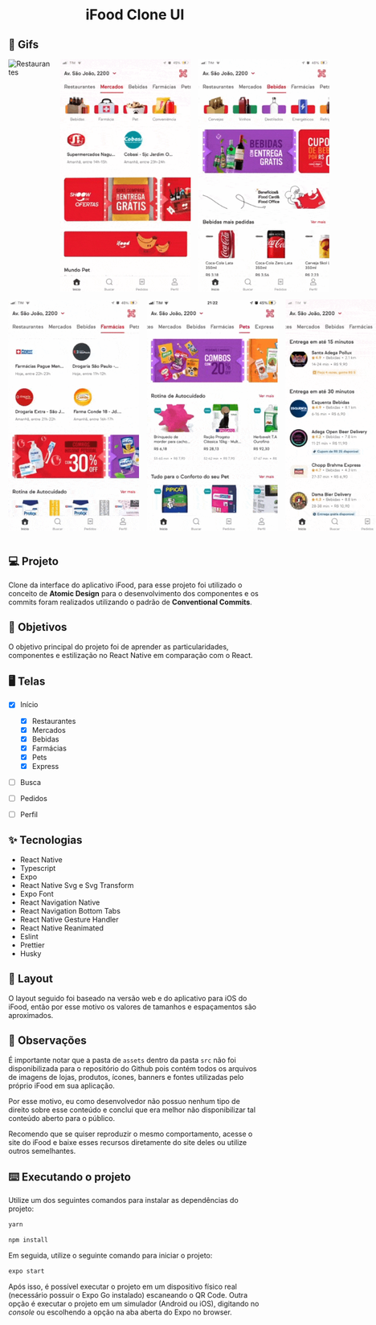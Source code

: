 <h1 align="center">iFood Clone UI</h1>

## 🎥 Gifs

<div style="display:flex">
  <img src="./.github/restaurants.gif" width="260px" style="margin-right:16px" alt="Restaurantes">
  <img src="./.github/markets.gif" width="260px" style="margin-right:16px" alt="Mercados">
  <img src="./.github/drinks.gif" width="260px" alt="Bebidas">
</div>

<div style="display:flex; margin-top:16px">
  <img src="./.github/drugstores.gif" width="260px" style="margin-right:16px" alt="Farmácias">
  <img src="./.github/pets.gif" width="260px" style="margin-right:16px" alt="Pets">
  <img src="./.github/express.gif" width="260px" alt="Express">
</div>
<br/>

## 💻 Projeto

Clone da interface do aplicativo iFood, para esse projeto foi utilizado o conceito de **Atomic Design** para o desenvolvimento dos componentes e os commits foram realizados utilizando o padrão de **Conventional Commits**.

## 🎯 Objetivos

O objetivo principal do projeto foi de aprender as particularidades, componentes e estilização no React Native em comparação com o React.

## 🖥️ Telas 

- [x] Início
  - [x] Restaurantes
  - [x] Mercados
  - [x] Bebidas
  - [x] Farmácias
  - [x] Pets
  - [x] Express
- [ ] Busca
- [ ] Pedidos
- [ ] Perfil


## ✨ Tecnologias
- React Native
- Typescript
- Expo
- React Native Svg e Svg Transform
- Expo Font
- React Navigation Native
- React Navigation Bottom Tabs
- React Native Gesture Handler
- React Native Reanimated
- Eslint
- Prettier
- Husky


## 🔖 Layout

O layout seguido foi baseado na versão web e do aplicativo para iOS do iFood, então por esse motivo os valores de tamanhos e espaçamentos são aproximados.


## 🤔 Observações

É importante notar que a pasta de  `assets` dentro da pasta `src` não foi disponibilizada para o repositório do Github pois contém todos os arquivos de imagens de lojas, produtos, ícones, banners e fontes utilizadas pelo próprio iFood em sua aplicação. 

Por esse motivo, eu como desenvolvedor não possuo nenhum tipo de direito sobre esse conteúdo e conclui que era melhor não disponibilizar tal conteúdo aberto para o público. 

Recomendo que se quiser reproduzir o mesmo comportamento, acesse o site do iFood e baixe esses recursos diretamente do site deles ou utilize outros semelhantes.

## ⌨️ Executando o projeto

Utilize um dos seguintes comandos para instalar as dependências do projeto:

```cl
yarn
```
```cl
npm install
```

Em seguida, utilize o seguinte comando para iniciar o projeto:

```cl
expo start
```

Após isso, é possível executar o projeto em um dispositivo físico real (necessário possuir o Expo Go instalado) escaneando o QR Code. Outra opção é executar o projeto em um simulador (Android ou iOS), digitando no *console* ou escolhendo a opção na aba aberta do Expo no browser.